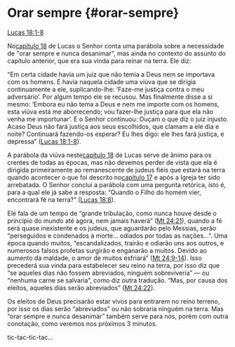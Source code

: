 # **Orar sempre** {#orar-sempre}

[Lucas 18:1-8](http://bibliaonline.com.br/acf/lc/18/1-8)

No[capítulo 18](http://bibliaonline.com.br/acf/lc/18) de Lucas o Senhor conta uma parábola sobre a necessidade de &quot;orar sempre e nunca desanimar&quot;, mas ainda no contexto do assunto do capítulo anterior, que era sua vinda para reinar na terra. Ele diz:

“Em certa cidade havia um juiz que não temia a Deus nem se importava com os homens. E havia naquela cidade uma viúva que se dirigia continuamente a ele, suplicando-lhe: ‘Faze-me justiça contra o meu adversário’. Por algum tempo ele se recusou. Mas finalmente disse a si mesmo: ‘Embora eu não tema a Deus e nem me importe com os homens, esta viúva está me aborrecendo; vou fazer-lhe justiça para que ela não venha me importunar’. E o Senhor continuou: Ouçam o que diz o juiz injusto. Acaso Deus não fará justiça aos seus escolhidos, que clamam a ele dia e noite? Continuará fazendo-os esperar? Eu lhes digo: ele lhes fará justiça, e depressa” ([Lucas 18:1-8](http://bibliaonline.com.br/acf/lc/18/1-8)).

A parábola da viúva neste[capítulo 18](http://bibliaonline.com.br/acf/lc/18) de Lucas serve de ânimo para os crentes de todas as épocas, mas não devemos perder de vista que ela é dirigida primeiramente ao remanescente de judeus fiéis que estará na terra quando acontecer o que foi descrito no[capítulo 17](http://bibliaonline.com.br/acf/lc/17) e após a Igreja ter sido arrebatada. O Senhor conclui a parábola com uma pergunta retórica, isto é, para a qual ele já sabe a resposta: “Quando o Filho do homem vier, encontrará fé na terra?” ([Lucas 18:8](http://bibliaonline.com.br/acf/lc/18/8)).

Ele fala de um tempo de “grande tribulação, como nunca houve desde o princípio do mundo até agora, nem jamais haverá” ([Mt 24:21](http://bibliaonline.com.br/acf/mt/24/21)), quando a fé será quase inexistente e os judeus, que aguardarão pelo Messias, serão “perseguidos e condenados à morte... odiados por todas as nações...”. Uma época quando muitos, “escandalizados, trairão e odiarão uns aos outros, e numerosos falsos profetas surgirão e enganarão a muitos. Devido ao aumento da maldade, o amor de muitos esfriará” ([Mt 24:9-14](http://bibliaonline.com.br/acf/mt/24/9-14)). Isso precederá sua vinda para estabelecer seu reino na terra, por isso diz que “se aqueles dias não fossem abreviados, ninguém sobreviveria” — ou “nenhuma carne se salvaria”, como diz outra tradução. “Mas, por causa dos eleitos, aqueles dias serão abreviados” ([Mt 24:22](http://bibliaonline.com.br/acf/mt/24/22)).

Os eleitos de Deus precisarão estar vivos para entrarem no reino terreno, por isso os dias serão “abreviados” ou não sobraria ninguém na terra. Mas “orar sempre e nunca desanimar” também serve para nós, porém com outra conotação, como veremos nos próximos 3 minutos.

tic-tac-tic-tac...